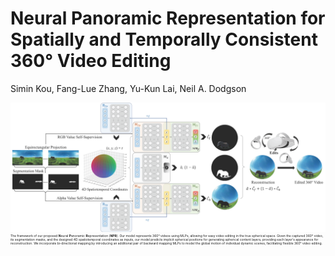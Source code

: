 # Neural Panoramic Representation for Spatially and Temporally Consistent 360° Video Editing

Simin Kou, Fang-Lue Zhang, Yu-Kun Lai, Neil A. Dodgson

<p>
  <img src="assets/teaser.png" width="900">
  <br>
  <span style="font-size:5px; text-align:left; display:block;">
  The framework of our proposed <strong>N</strong>eural <strong>P</strong>anoramic <strong>R</strong>epresentation (<strong>NPR</strong>). Our model represents 360° videos using MLPs, allowing for easy video editing in the true spherical space. Given the captured 360° video, its segmentation masks, and the designed 4D spatiotemporal coordinates as inputs, our model predicts implicit spherical positions for generating spherical content layers, providing each layer's appearance for reconstruction. We incorporate bi-directional mapping by introducing an additional pair of backward mapping MLPs to model the global motion of individual dynamic scenes, facilitating flexible 360° video editing.
</p>
